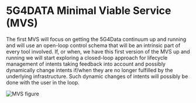 # 5G4DATA Minimal Viable Service (MVS)
The first MVS will focus on getting the 5G4Data continuum up and running and will use an open-loop control schema that will be an intrinsic part of every tool involved. If, or when, we have this first version of the MVS up and running we will start exploring a closed-loop approach for lifecycle management of intents taking feedback into account and possibly dynamically change intents if/when they are no longer fulfilled by the underlying infrastructure. Such dynamic changes of intents will possibly be done with the user in the loop.

![MVS figure](/static/MVS.png)
  